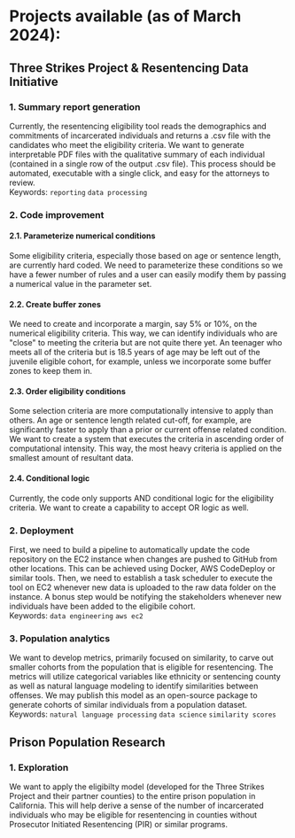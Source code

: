 # Projects available (as of March 2024): 

## Three Strikes Project & Resentencing Data Initiative

### 1. Summary report generation
Currently, the resentencing eligibility tool reads the demographics and commitments of incarcerated individuals and returns a .csv file with the candidates who meet the eligibility criteria. We want to generate interpretable PDF files with the qualitative summary of each individual (contained in a single row of the output .csv file). This process should be automated, executable with a single click, and easy for the attorneys to review.<br> 
Keywords: `reporting` `data processing` 

### 2. Code improvement 
#### 2.1. Parameterize numerical conditions 
Some eligibility criteria, especially those based on age or sentence length, are currently hard coded. We need to parameterize these conditions so we have a fewer number of rules and a user can easily modify them by passing a numerical value in the parameter set. 
#### 2.2. Create buffer zones 
We need to create and incorporate a margin, say 5% or 10%, on the numerical eligibility criteria. This way, we can identify individuals who are "close" to meeting the criteria but are not quite there yet. An teenager who meets all of the criteria but is 18.5 years of age may be left out of the juvenile eligible cohort, for example, unless we incorporate some buffer zones to keep them in. 
#### 2.3. Order eligibility conditions 
Some selection criteria are more computationally intensive to apply than others. An age or sentence length related cut-off, for example, are significantly faster to apply than a prior or current offense related condition. We want to create a system that executes the criteria in ascending order of computational intensity. This way, the most heavy criteria is applied on the smallest amount of resultant data. 
#### 2.4. Conditional logic 
Currently, the code only supports AND conditional logic for the eligibility criteria. We want to create a capability to accept OR logic as well. 

### 2. Deployment 
First, we need to build a pipeline to automatically update the code repository on the EC2 instance when changes are pushed to GitHub from other locations. This can be achieved using Docker, AWS CodeDeploy or similar tools. Then, we need to establish a task scheduler to execute the tool on EC2 whenever new data is uploaded to the raw data folder on the instance. A bonus step would be notifying the stakeholders whenever new individuals have been added to the eligibile cohort.<br> 
Keywords: `data engineering` `aws ec2`

### 3. Population analytics
We want to develop metrics, primarily focused on similarity, to carve out smaller cohorts from the population that is eligible for resentencing. The metrics will utilize categorical variables like ethnicity or sentencing county as well as natural language modeling to identify similarities between offenses. We may publish this model as an open-source package to generate cohorts of similar individuals from a population dataset.<br> 
Keywords: `natural language processing` `data science` `similarity scores`

## Prison Population Research 

### 1. Exploration 
We want to apply the eligibilty model (developed for the Three Strikes Project and their partner counties) to the entire prison population in California. This will help derive a sense of the number of incarcerated individuals who may be eligible for resentencing in counties without Prosecutor Initiated Resentencing (PIR) or similar programs. 

